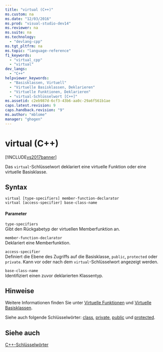 ```yaml
---
title: "virtual (C++)"
ms.custom: na
ms.date: "12/03/2016"
ms.prod: "visual-studio-dev14"
ms.reviewer: na
ms.suite: na
ms.technology: 
  - "devlang-cpp"
ms.tgt_pltfrm: na
ms.topic: "language-reference"
f1_keywords: 
  - "virtual_cpp"
  - "virtual"
dev_langs: 
  - "C++"
helpviewer_keywords: 
  - "Basisklassen, Virtuell"
  - "Virtuelle Basisklassen, Deklarieren"
  - "Virtuelle Funktionen, Deklarieren"
  - "virtual-Schlüsselwort [C++]"
ms.assetid: c2eb987d-6cf3-43b6-aa0c-29a6f561b1ae
caps.latest.revision: 9
caps.handback.revision: "9"
ms.author: "mblome"
manager: "ghogen"
---
```

# virtual (C++)
[!INCLUDE[vs2017banner](../assembler/inline/includes/vs2017banner.md)]

Das `virtual`\-Schlüsselwort deklariert eine virtuelle Funktion oder eine virtuelle Basisklasse.  
  
## Syntax  
  
```  
virtual [type-specifiers] member-function-declarator  
virtual [access-specifier] base-class-name  
```  
  
#### Parameter  
 `type-specifiers`  
 Gibt den Rückgabetyp der virtuellen Memberfunktion an.  
  
 `member-function-declarator`  
 Deklariert eine Memberfunktion.  
  
 `access-specifier`  
 Definiert die Ebene des Zugriffs auf die Basisklasse, `public`, `protected` oder `private`.  Kann vor oder nach dem `virtual`\-Schlüsselwort angezeigt werden.  
  
 `base-class-name`  
 Identifiziert einen zuvor deklarierten Klassentyp.  
  
## Hinweise  
 Weitere Informationen finden Sie unter [Virtuelle Funktionen](../cpp/virtual-functions.md) und [Virtuelle Basisklassen](../misc/virtual-base-classes.md).  
  
 Siehe auch folgende Schlüsselwörter: [class](../cpp/class-cpp.md), [private](../cpp/private-cpp.md), [public](../cpp/public-cpp.md) und [protected](../cpp/protected-cpp.md).  
  
## Siehe auch  
 [C\+\+\-Schlüsselwörter](../cpp/keywords-cpp.md)